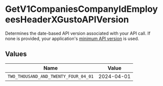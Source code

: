 # GetV1CompaniesCompanyIdEmployeesHeaderXGustoAPIVersion

Determines the date-based API version associated with your API call. If none is provided, your application's [minimum API version](https://docs.gusto.com/embedded-payroll/docs/api-versioning#minimum-api-version) is used.


## Values

| Name                                 | Value                                |
| ------------------------------------ | ------------------------------------ |
| `TWO_THOUSAND_AND_TWENTY_FOUR_04_01` | 2024-04-01                           |